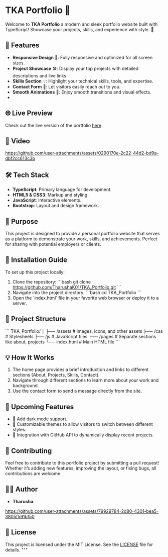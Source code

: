 # TKA Portfolio 🚀

Welcome to **TKA Portfolio** a modern and sleek portfolio website built with TypeScript! Showcase your projects, skills, and experience with style. 🌟

## 🎨 Features
- **Responsive Design** 📱: Fully responsive and optimized for all screen sizes.
- **Project Showcase** 🛠️: Display your top projects with detailed descriptions and live links.
- **Skills Section** 💡: Highlight your technical skills, tools, and expertise.
- **Contact Form** 📧: Let visitors easily reach out to you.
- **Smooth Animations** 🎥: Enjoy smooth transitions and visual effects.
- 
## 🌐 Live Preview
Check out the live version of the portfolio [here](#).

## 📸 Video
https://github.com/user-attachments/assets/0290170e-2c22-44d2-bd9a-dbf2cc613c3b

## 🛠 Tech Stack
- **TypeScript**: Primary language for development.
- **HTML5 & CSS3**: Markup and styling.
- **JavaScript**: Interactive elements.
- **Bootstrap**: Layout and design framework.

## 🎯 Purpose
This project is designed to provide a personal portfolio website that serves as a platform to demonstrate your work, skills, and achievements. Perfect for sharing with potential employers or clients.

## 📝 Installation Guide

To set up this project locally:

1. Clone the repository:
   \`\`\`bash
   git clone https://github.com/TharushaK01/TKA_Portfolio.git
   \`\`\`
2. Navigate into the project directory:
   \`\`\`bash
   cd TKA_Portfolio
   \`\`\`
3. Open the \`index.html\` file in your favorite web browser or deploy it to a server.

## 📁 Project Structure
\`\`\`
TKA_Portfolio/
│
├── /assets           # Images, icons, and other assets
├── /css              # Stylesheets
├── /js               # JavaScript files
├── /pages            # Separate sections like about, projects
└── index.html        # Main HTML file
\`\`\`

## 💡 How It Works
1. The home page provides a brief introduction and links to different sections (About, Projects, Skills, Contact).
2. Navigate through different sections to learn more about your work and background.
3. Use the contact form to send a message directly from the site.

## 🚧 Upcoming Features
- 🔄 Add dark mode support.
- 🎨 Customizable themes to allow visitors to switch between different styles.
- 🌟 Integration with GitHub API to dynamically display recent projects.

## 🤝 Contributing
Feel free to contribute to this portfolio project by submitting a pull request! Whether it’s adding new features, improving the layout, or fixing bugs, all contributions are welcome.

## 🧑‍💻 Author
- **Tharusha**: 

https://github.com/user-attachments/assets/79929784-2d80-4301-bea5-3805f591bf50



## 📜 License
This project is licensed under the MIT License. See the [LICENSE](./LICENSE) file for details.
"""

